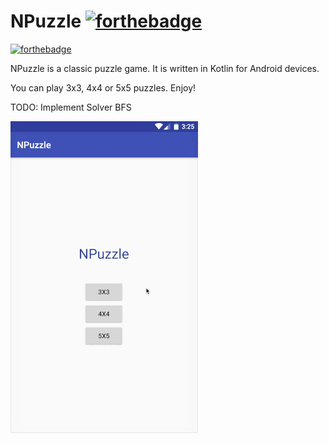 # NPuzzle [![forthebadge](http://forthebadge.com/images/badges/built-for-android.svg)](https://github.com/tokgozmusa/NPuzzle)

[![forthebadge](https://img.shields.io/badge/code%20style-ktlint-FF4081.svg)](https://github.com/shyiko/ktlint)

NPuzzle is a classic puzzle game. It is written in Kotlin for Android devices.

You can play 3x3, 4x4 or 5x5 puzzles. Enjoy!

TODO: Implement Solver BFS

![](/screen-records/screen-record.gif)
